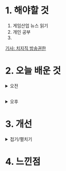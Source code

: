 
# 1. 해야할 것

1. 게임산업 뉴스 읽기 
2. 개인 공부  
3. 

[기사: 치지직 방송권한](https://www.gamemeca.com/view.php?gid=1745480)


# 2. 오늘 배운 것

<details>
<summary>오전</summary>


</details>

##

<details>
<summary>오후</summary>


</details>




# 3. 개선


<details>
<summary>접기/펼치기</summary>


</details>



# 4. 느낀점


